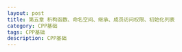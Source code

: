 ```yaml
---
layout: post
title: 第五章 析构函数、命名空间、继承、成员访问权限、初始化列表
category: CPP基础
tags: CPP基础
description: CPP基础
--- 
```


